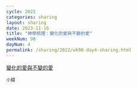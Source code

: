 ```yaml
---
cycle: 2022
categories: sharing
layout: sharing
date: 2023-11-16
title: "神學梳理：變化的愛與不變的愛"
weekNum: 98
dayNum: 4
permalink: /sharing/2022/wk98-day4-sharing.html
---
```


[變化的愛與不變的愛](https://eccseattle.github.io/media/sharing/2022/wk098/2023-11-16-bin.m4a)

`小錢`